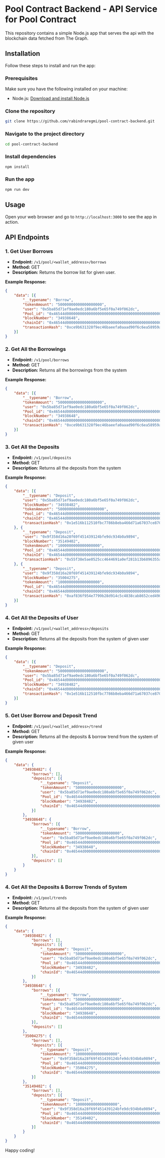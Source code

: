 # Pool Contract Backend - API Service for Pool Contract

This repository contains a simple Node.js app that serves the api with the blockchain data fetched from The Graph.
## Installation

Follow these steps to install and run the app:

### Prerequisites

Make sure you have the following installed on your machine:

- Node.js: [Download and install Node.js](https://nodejs.org/)

### Clone the repository

```bash
git clone https://github.com/rabindraregmi/pool-contract-backend.git
```

### Navigate to the project directory

```bash
cd pool-contract-backend
```

### Install dependencies

```bash
npm install
```

### Run the app

```bash
npm run dev
```

## Usage

Open your web browser and go to `http://localhost:3000` to see the app in action.



## API Endpoints

### 1. Get User Borrows

- **Endpoint:** `/v1/pool/<wallet_address>/borrows`
- **Method:** GET
- **Description:** Returns the borrow list for given user.


**Example Response:**

```json
{
    "data": [{
        "__typename": "Borrow",
        "tokenAmount": "50000000000000000000",
        "user": "0x5ba85d71ef9ae0edc180a6bf5e65f0a749f062dc",
        "Pool_id": "0x46544d0000000000000000000000000000000000000000000000000000000000",
        "blockNumber": "34938648",
        "chainId": "0x46544d0000000000000000000000000000000000000000000000000000000000",
        "transactionHash": "0xce9b631328f9ec46baeefa0aaad90f6c6ea58959aabeac7bacc22f15c5683ea8"
    }]
}
```

### 2. Get All the Borrowings

- **Endpoint:** `/v1/pool/borrows`
- **Method:** GET
- **Description:** Returns all the borrowings from the system


**Example Response:**

```json
{
    "data": [{
        "__typename": "Borrow",
        "tokenAmount": "50000000000000000000",
        "user": "0x5ba85d71ef9ae0edc180a6bf5e65f0a749f062dc",
        "Pool_id": "0x46544d0000000000000000000000000000000000000000000000000000000000",
        "blockNumber": "34938648",
        "chainId": "0x46544d0000000000000000000000000000000000000000000000000000000000",
        "transactionHash": "0xce9b631328f9ec46baeefa0aaad90f6c6ea58959aabeac7bacc22f15c5683ea8"
    }]
}
```


### 3. Get All the Deposits

- **Endpoint:** `/v1/pool/deposits`
- **Method:** GET
- **Description:** Returns all the deposits from the system


**Example Response:**

```json
{
    "data": [{
        "__typename": "Deposit",
        "user": "0x5ba85d71ef9ae0edc180a6bf5e65f0a749f062dc",
        "blockNumber": "34938482",
        "tokenAmount": "500000000000000000000",
        "Pool_id": "0x46544d0000000000000000000000000000000000000000000000000000000000",
        "chainId": "0x46544d0000000000000000000000000000000000000000000000000000000000",
        "transactionHash": "0x1e516b112510fbc7786b8eba466d71a67037ce870faa5e7ed49028bf88480570"
    }, {
        "__typename": "Deposit",
        "user": "0x9f358d16a28f69f451439124bfe9dc934b0a9894",
        "blockNumber": "35149402",
        "tokenAmount": "1000000000000000000",
        "Pool_id": "0x46544d0000000000000000000000000000000000000000000000000000000000",
        "chainId": "0x46544d0000000000000000000000000000000000000000000000000000000000",
        "transactionHash": "0x55f38e5ae0525cc4644691a0ef281b13b6896355ae030696180ebba66f7c255f"
    }, {
        "__typename": "Deposit",
        "user": "0x9f358d16a28f69f451439124bfe9dc934b0a9894",
        "blockNumber": "35004275",
        "tokenAmount": "1000000000000000000",
        "Pool_id": "0x46544d0000000000000000000000000000000000000000000000000000000000",
        "chainId": "0x46544d0000000000000000000000000000000000000000000000000000000000",
        "transactionHash": "0xaf836f954e7799b28d914c5c4838cab8652ced49008fdf81767a8ca194aa023a"
    }]
}
```

### 4. Get All the Deposits of User

- **Endpoint:** `/v1/pool/<wallet_address>/deposits`
- **Method:** GET
- **Description:** Returns all the deposits from the system of given user


**Example Response:**

```json
{
    "data": [{
        "__typename": "Deposit",
        "tokenAmount": "500000000000000000000",
        "user": "0x5ba85d71ef9ae0edc180a6bf5e65f0a749f062dc",
        "Pool_id": "0x46544d0000000000000000000000000000000000000000000000000000000000",
        "blockNumber": "34938482",
        "chainId": "0x46544d0000000000000000000000000000000000000000000000000000000000",
        "transactionHash": "0x1e516b112510fbc7786b8eba466d71a67037ce870faa5e7ed49028bf88480570"
    }]
}
```

### 5. Get User Borrow and Deposit Trend

- **Endpoint:** `/v1/pool/<wallet_address>/trend`
- **Method:** GET
- **Description:** Returns all the deposits & borrow trend from the system of given user


**Example Response:**

```json
{
    "data": {
        "34938482": {
            "borrows": [],
            "deposits": [{
                "__typename": "Deposit",
                "tokenAmount": "500000000000000000000",
                "user": "0x5ba85d71ef9ae0edc180a6bf5e65f0a749f062dc",
                "Pool_id": "0x46544d0000000000000000000000000000000000000000000000000000000000",
                "blockNumber": "34938482",
                "chainId": "0x46544d0000000000000000000000000000000000000000000000000000000000"
            }]
        },
        "34938648": {
            "borrows": [{
                "__typename": "Borrow",
                "tokenAmount": "50000000000000000000",
                "user": "0x5ba85d71ef9ae0edc180a6bf5e65f0a749f062dc",
                "Pool_id": "0x46544d0000000000000000000000000000000000000000000000000000000000",
                "blockNumber": "34938648",
                "chainId": "0x46544d0000000000000000000000000000000000000000000000000000000000"
            }],
            "deposits": []
        }
    }
}
```
### 4. Get All the Deposits & Borrow Trends of System

- **Endpoint:** `/v1/pool/trends`
- **Method:** GET
- **Description:** Returns all the deposits from the system of given user


**Example Response:**

```json
{
    "data": {
        "34938482": {
            "borrows": [],
            "deposits": [{
                "__typename": "Deposit",
                "tokenAmount": "500000000000000000000",
                "user": "0x5ba85d71ef9ae0edc180a6bf5e65f0a749f062dc",
                "Pool_id": "0x46544d0000000000000000000000000000000000000000000000000000000000",
                "blockNumber": "34938482",
                "chainId": "0x46544d0000000000000000000000000000000000000000000000000000000000"
            }]
        },
        "34938648": {
            "borrows": [{
                "__typename": "Borrow",
                "tokenAmount": "50000000000000000000",
                "user": "0x5ba85d71ef9ae0edc180a6bf5e65f0a749f062dc",
                "Pool_id": "0x46544d0000000000000000000000000000000000000000000000000000000000",
                "blockNumber": "34938648",
                "chainId": "0x46544d0000000000000000000000000000000000000000000000000000000000"
            }],
            "deposits": []
        },
        "35004275": {
            "borrows": [],
            "deposits": [{
                "__typename": "Deposit",
                "tokenAmount": "1000000000000000000",
                "user": "0x9f358d16a28f69f451439124bfe9dc934b0a9894",
                "Pool_id": "0x46544d0000000000000000000000000000000000000000000000000000000000",
                "blockNumber": "35004275",
                "chainId": "0x46544d0000000000000000000000000000000000000000000000000000000000"
            }]
        },
        "35149402": {
            "borrows": [],
            "deposits": [{
                "__typename": "Deposit",
                "tokenAmount": "1000000000000000000",
                "user": "0x9f358d16a28f69f451439124bfe9dc934b0a9894",
                "Pool_id": "0x46544d0000000000000000000000000000000000000000000000000000000000",
                "blockNumber": "35149402",
                "chainId": "0x46544d0000000000000000000000000000000000000000000000000000000000"
            }]
        }
    }
}
```




Happy coding!

